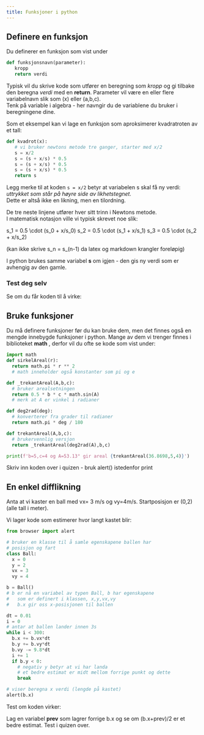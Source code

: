 ```yaml
---
title: Funksjoner i python
---
```


## Definere en funksjon

Du definerer en funksjon som vist under

```python
def funksjonsnavn(parameter):
   kropp
   return verdi
```

Typisk vil du skrive kode som utfører en beregning som _kropp_ og 
gi tilbake den beregna _verdi_ med en **return**.
Parameter vil være en eller flere variabelnavn slik som (x) eller (a,b,c).  
Tenk på variable i algebra - her navngir du de variablene du bruker i beregningene dine.

Som et eksempel kan vi lage en funksjon som aproksimerer kvadratroten av et tall:

```python
def kvadrot(x):
   # vi bruker newtons metode tre ganger, starter med x/2
   s = x/2
   s = (s + x/s) * 0.5
   s = (s + x/s) * 0.5
   s = (s + x/s) * 0.5
   return s
```

Legg merke til at koden `s = x/2` betyr at variabelen s skal få ny verdi:  
*uttrykket som står på høyre side av likhetstegnet.*  
Dette er altså ikke en likning, men en tilordning.

De tre neste linjene utfører hver sitt trinn i Newtons metode.  
I matematisk notasjon ville vi typisk skrevet noe slik:

<la-tex  leqno="true" displaymode="true">s_1 = 0.5 \cdot (s_0 + x/s_0)</la-tex>
<la-tex  leqno="true" displaymode="true">s_2 = 0.5 \cdot (s_1 + x/s_1)</la-tex>
<la-tex  leqno="true" displaymode="true">s_3 = 0.5 \cdot (s_2 + x/s_2)</la-tex>

(kan ikke skrive s_n = s_(n-1) da latex og markdown krangler foreløpig)

I python brukes samme variabel **s** om igjen - den gis ny verdi som er avhengig av den gamle.



### Test deg selv

Se om du får koden til å virke:

<quest-ion height="40" qid="84289"></quest-ion>

## Bruke funksjoner

Du må definere funksjoner før du kan bruke dem, men det finnes også en mengde innebygde funksjoner i python.
Mange av dem vi trenger finnes i biblioteket **math** , derfor vil du ofte se kode som vist under:

```python
import math
def sirkelAreal(r):
  return math.pi * r ** 2
  # math inneholder også konstanter som pi og e

def _trekantAreal(A,b,c):
  # bruker arealsetningen
  return 0.5 * b * c * math.sin(A)
  # merk at A er vinkel i radianer

def deg2rad(deg):
  # konverterer fra grader til radianer
  return math.pi * deg / 180

def trekantAreal(A,b,c):
  # brukervennlig versjon
  return _trekantAreal(deg2rad(A),b,c)

print(f'b=5,c=4 og A=53.13° gir areal {trekantAreal(36.8698,5,4)}')  
```

Skriv inn koden over i quizen - bruk alert() istedenfor print

<quest-ion height="40" qid="84290"></quest-ion>

## En enkel difflikning

Anta at vi kaster en ball med vx= 3 m/s og vy=4m/s.
Startposisjon er (0,2) (alle tall i meter).

Vi lager kode som estimerer hvor langt kastet blir:

```python
from browser import alert

# bruker en klasse til å samle egenskapene ballen har
# posisjon og fart
class Ball:
  x = 0
  y = 2
  vx = 3
  vy = 4

b = Ball()
# b er nå en variabel av typen Ball, b har egenskapene 
#   som er definert i klassen, x,y,vx,vy
#   b.x gir oss x-posisjonen til ballen

dt = 0.01
i = 0
# antar at ballen lander innen 3s
while i < 300:
  b.x += b.vx*dt
  b.y += b.vy*dt
  b.vy -= 9.8*dt
  i += 1
  if b.y < 0:
    # negativ y betyr at vi har landa
    # et bedre estimat er midt mellom forrige punkt og dette
    break

# viser beregna x verdi (lengde på kastet)
alert(b.x)

```

Test  om koden virker:

<quest-ion height="45" qid="84290"></quest-ion>

Lag en variabel **prev** som lagrer forrige b.x og se om 
(b.x+prev)/2 er et bedre estimat. Test i quizen over.
